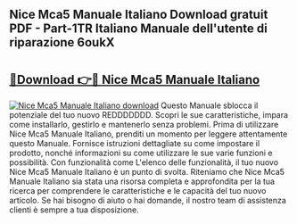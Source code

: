 ## Nice Mca5 Manuale Italiano Download gratuit PDF - Part-1TR Italiano Manuale dell'utente di riparazione 6oukX

# <h2><a href="http://df9c049.blite.top/?on=Nice+Mca5+Manuale+Italiano">🔗Download 👉🔴 Nice Mca5 Manuale Italiano</a></h2>

[![Nice Mca5 Manuale Italiano download](https://i.imgur.com/lujVjoI.png)](http://df9c049.blite.top/?on=Nice+Mca5+Manuale+Italiano)
Questo Manuale sblocca il potenziale del tuo nuovo REDDDDDDD. Scopri le sue caratteristiche, impara come installarlo, gestirlo e mantenerlo senza problemi. Prima di utilizzare Nice Mca5 Manuale Italiano, prenditi un momento per leggere attentamente questo Manuale. Fornisce istruzioni dettagliate su come impostare il prodotto, nonché informazioni su come utilizzare le sue varie funzioni e possibilità. Con funzionalità come L'elenco delle funzionalità, il tuo nuovo Nice Mca5 Manuale Italiano è un punto di svolta. Riteniamo che Nice Mca5 Manuale Italiano sia stata una risorsa completa e approfondita per la tua ricerca per comprendere le caratteristiche e le capacità del tuo nuovo articolo. Se hai bisogno di aiuto o hai domande, il nostro team di assistenza clienti è sempre a tua disposizione.
